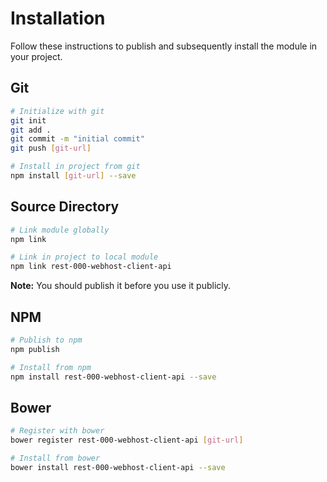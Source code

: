 # Installation

Follow these instructions to publish and subsequently install the module in your project.

## Git

```bash
# Initialize with git
git init
git add .
git commit -m "initial commit"
git push [git-url]

# Install in project from git
npm install [git-url] --save
```

## Source Directory

```bash
# Link module globally
npm link

# Link in project to local module
npm link rest-000-webhost-client-api
```

**Note:** You should publish it before you use it publicly.

## NPM

```bash
# Publish to npm
npm publish

# Install from npm
npm install rest-000-webhost-client-api --save
```

## Bower

```bash
# Register with bower
bower register rest-000-webhost-client-api [git-url]

# Install from bower
bower install rest-000-webhost-client-api --save
```

